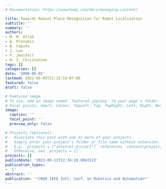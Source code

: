 ```yaml
---
# Documentation: https://wowchemy.com/docs/managing-content/

title: Towards Robust Place Recognition for Robot Localization
subtitle: ''
summary: ''
authors:
- M. M. Ullah
- A. Pronobis
- B. Caputo
- J. Luo
- P. Jensfelt
- H. I. Christensen
tags: []
categories: []
date: '2008-05-01'
lastmod: 2022-05-05T21:13:53-07:00
featured: false
draft: false

# Featured image
# To use, add an image named `featured.jpg/png` to your page's folder.
# Focal points: Smart, Center, TopLeft, Top, TopRight, Left, Right, BottomLeft, Bottom, BottomRight.
image:
  caption: ''
  focal_point: ''
  preview_only: false

# Projects (optional).
#   Associate this post with one or more of your projects.
#   Simply enter your project's folder or file name without extension.
#   E.g. `projects = ["internal-project"]` references `content/project/deep-learning/index.md`.
#   Otherwise, set `projects = []`.
projects: []
publishDate: '2022-09-11T22:34:19.894312Z'
publication_types:
- '1'
abstract: ''
publication: '*2008 IEEE Intl. Conf. on Robotics and Automation*'
---
```

